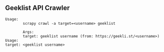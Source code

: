 ## Geeklist API Crawler
    Usage:
            scrapy crawl -a target=<username> geeklist

            Args:
            target: geeklist username (from: https://geekli.st/<username>)
    Usage:
    target: <geeklist username>
